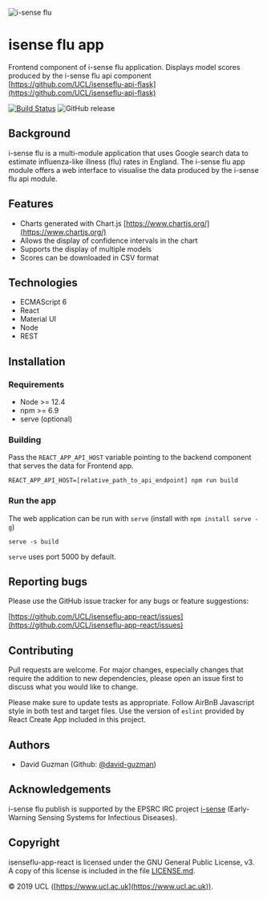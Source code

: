 ![i-sense flu](https://res.cloudinary.com/uclfmedia/image/upload/v1563449524/isenseflu/logo_300.svg)

# isense flu app

Frontend component of i-sense flu application. Displays model scores produced by the i-sense flu api component [https://github.com/UCL/isenseflu-api-flask](https://github.com/UCL/isenseflu-api-flask)

[![Build Status](https://travis-ci.org/UCL/isenseflu-app-react.svg?branch=master)](https://travis-ci.org/UCL/isenseflu-app-react)
![GitHub release](https://img.shields.io/github/release/UCL/isenseflu-app-react.svg)


## Background

i-sense flu is a multi-module application that uses Google search data to estimate influenza-like illness (flu) rates in England. The i-sense flu app module offers a web interface to visualise the data produced by the i-sense flu api module.


## Features

- Charts generated with Chart.js [https://www.chartjs.org/](https://www.chartjs.org/)
- Allows the display of confidence intervals in the chart
- Supports the display of multiple models
- Scores can be downloaded in CSV format


## Technologies

- ECMAScript 6
- React
- Material UI
- Node
- REST


## Installation

### Requirements

- Node >= 12.4
- npm >= 6.9
- serve (optional)


### Building

Pass the `REACT_APP_API_HOST` variable pointing to the backend component that serves the data for 
Frontend app.

```
REACT_APP_API_HOST=[relative_path_to_api_endpoint] npm run build
```

### Run the app

The web application can be run with `serve` (install with `npm install serve -g`)

```
serve -s build
```

`serve` uses port 5000 by default.


## Reporting bugs

Please use the GitHub issue tracker for any bugs or feature suggestions:

[https://github.com/UCL/isenseflu-app-react/issues](https://github.com/UCL/isenseflu-app-react/issues)


## Contributing

Pull requests are welcome. For major changes, especially changes that require the addition to new dependencies, please open an issue first to discuss what you would like to change.

Please make sure to update tests as appropriate. Follow AirBnB Javascript style in both test and target files. Use the version of `eslint` provided by React Create App included in this project.


## Authors

- David Guzman (Github: [@david-guzman](https://github.com/david-guzman))


## Acknowledgements

i-sense flu publish is supported by the EPSRC IRC project [i-sense](https://www.i-sense.org.uk/) (Early-Warning Sensing Systems for Infectious Diseases).


## Copyright

isenseflu-app-react is licensed under the GNU General Public License, v3. A copy of this license is included in the file [LICENSE.md](LICENSE.md).


&copy; 2019 UCL ([https://www.ucl.ac.uk](https://www.ucl.ac.uk)).
